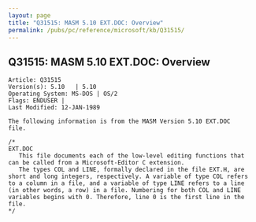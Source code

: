 ```yaml
---
layout: page
title: "Q31515: MASM 5.10 EXT.DOC: Overview"
permalink: /pubs/pc/reference/microsoft/kb/Q31515/
---
```


## Q31515: MASM 5.10 EXT.DOC: Overview

	Article: Q31515
	Version(s): 5.10   | 5.10
	Operating System: MS-DOS | OS/2
	Flags: ENDUSER |
	Last Modified: 12-JAN-1989
	
	The following information is from the MASM Version 5.10 EXT.DOC
	file.
	
	/*
	EXT.DOC
	   This file documents each of the low-level editing functions that
	can be called from a Microsoft-Editor C extension.
	   The types COL and LINE, formally declared in the file EXT.H, are
	short and long integers, respectively. A variable of type COL refers
	to a column in a file, and a variable of type LINE refers to a line
	(in other words, a row) in a file. Numbering for both COL and LINE
	variables begins with 0. Therefore, line 0 is the first line in the
	file.
	*/
